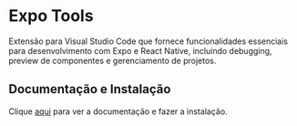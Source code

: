 # Expo Tools

Extensão para Visual Studio Code que fornece funcionalidades essenciais para desenvolvimento com Expo e React Native, incluindo debugging, preview de componentes e gerenciamento de projetos.

## Documentação e Instalação

Clique [aqui](https://marketplace.visualstudio.com/items?itemName=expo.vscode-expo-tools) para ver a documentação e fazer a instalação.